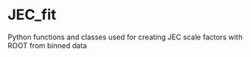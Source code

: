 # JEC_fit
Python functions and classes used for creating JEC scale factors with ROOT from binned data
